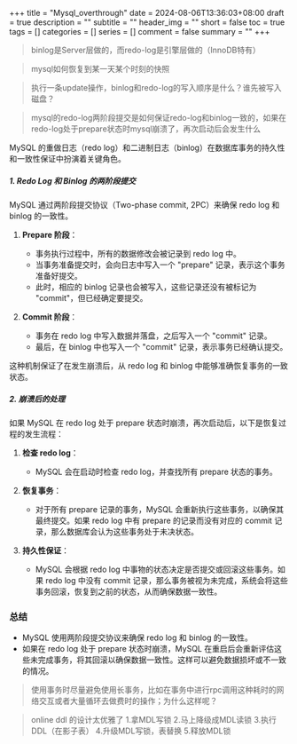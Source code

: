 +++
title = "Mysql_overthrough"
date = 2024-08-06T13:36:03+08:00
draft = true
description = ""
subtitle = ""
header_img = ""
short = false
toc = true
tags = []
categories = []
series = []
comment = false
summary = ""
+++


> binlog是Server层做的，而redo-log是引擎层做的（InnoDB特有）

> mysql如何恢复到某一天某个时刻的快照

> 执行一条update操作，binlog和redo-log的写入顺序是什么？谁先被写入磁盘？

> mysql的redo-log两阶段提交是如何保证redo-log和binlog一致的，如果在redo-log处于prepare状态时mysql崩溃了，再次启动后会发生什么


MySQL 的重做日志（redo log）和二进制日志（binlog）在数据库事务的持久性和一致性保证中扮演着关键角色。

##### 1. Redo Log 和 Binlog 的两阶段提交

MySQL 通过两阶段提交协议（Two-phase commit, 2PC）来确保 redo log 和 binlog 的一致性。

1. **Prepare 阶段**：
   - 事务执行过程中，所有的数据修改会被记录到 redo log 中。
   - 当事务准备提交时，会向日志中写入一个 "prepare" 记录，表示这个事务准备好提交。
   - 此时，相应的 binlog 记录也会被写入，这些记录还没有被标记为 "commit"，但已经确定要提交。

2. **Commit 阶段**：
   - 事务在 redo log 中写入数据并落盘，之后写入一个 "commit" 记录。
   - 最后，在 binlog 中也写入一个 "commit" 记录，表示事务已经确认提交。

这种机制保证了在发生崩溃后，从 redo log 和 binlog 中能够准确恢复事务的一致状态。

##### 2. 崩溃后的处理

如果 MySQL 在 redo log 处于 prepare 状态时崩溃，再次启动后，以下是恢复过程的发生流程：

1. **检查 redo log**：
   - MySQL 会在启动时检查 redo log，并查找所有 prepare 状态的事务。

2. **恢复事务**：
   - 对于所有 prepare 记录的事务，MySQL 会重新执行这些事务，以确保其最终提交。如果 redo log 中有 prepare 的记录而没有对应的 commit 记录，那么数据库会认为这些事务处于未决状态。

3. **持久性保证**：
   - MySQL 会根据 redo log 中事物的状态决定是否提交或回滚这些事务。如果 redo log 中没有 commit 记录，那么事务被视为未完成，系统会将这些事务回滚，恢复到之前的状态，从而确保数据一致性。

### 总结

- MySQL 使用两阶段提交协议来确保 redo log 和 binlog 的一致性。
- 如果在 redo log 处于 prepare 状态时崩溃，MySQL 在重启后会重新评估这些未完成事务，将其回滚以确保数据一致性。这样可以避免数据损坏或不一致的情况。


> 使用事务时尽量避免使用长事务，比如在事务中进行rpc调用这种耗时的网络交互或者大量循环去做费时的操作；为什么这样呢？

> online ddl 的设计太优雅了
1.拿MDL写锁
2.马上降级成MDL读锁
3.执行DDL（在影子表）
4.升级MDL写锁，表替换
5.释放MDL锁


